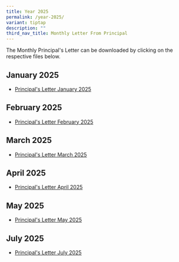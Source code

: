 ```yaml
---
title: Year 2025
permalink: /year-2025/
variant: tiptap
description: ""
third_nav_title: Monthly Letter From Principal
---
```

<p>The Monthly Principal's Letter can be downloaded by clicking on the respective
files below.</p>
<p></p>
<h2>January 2025</h2>
<ul data-tight="true" class="tight">
<li>
<p><a href="/files/Principal_s_Letter_Jan_2025.pdf" rel="noopener nofollow" target="_blank">Principal's Letter January 2025</a>
</p>
</li>
</ul>
<p></p>
<h2>February 2025</h2>
<ul data-tight="true" class="tight">
<li>
<p><a href="/files/Principal_s_Letter_Feb_2025.pdf" rel="noopener noreferrer nofollow" target="_blank">Principal's Letter February 2025</a>
</p>
</li>
</ul>
<h2>March 2025</h2>
<ul data-tight="true" class="tight">
<li>
<p><a href="/files/Principal_s_Letter_Mar_2025.pdf" rel="noopener nofollow" target="_blank">Principal's Letter March 2025</a>
</p>
</li>
</ul>
<h2>April 2025</h2>
<ul data-tight="true" class="tight">
<li>
<p><a href="/files/Principal_s_Letter_April_2025.pdf" rel="noopener nofollow" target="_blank">Principal's Letter April 2025</a>
</p>
</li>
</ul>
<h2>May 2025</h2>
<ul data-tight="true" class="tight">
<li>
<p><a href="/files/Principal_s_Letter_May_2025.pdf" rel="noopener nofollow" target="_blank">Principal's Letter May 2025</a>
</p>
</li>
</ul>
<h2>July 2025</h2>
<ul data-tight="true" class="tight">
<li>
<p><a href="/files/Principal_s_Letter_July_final.pdf" rel="noopener nofollow" target="_blank">Principal's Letter July 2025</a>
</p>
</li>
</ul>
<p></p>